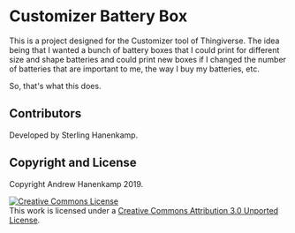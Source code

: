 # Customizer Battery Box

This is a project designed for the Customizer tool of Thingiverse. The idea
being that I wanted a bunch of battery boxes that I could print for different
size and shape batteries and could print new boxes if I changed the number of
batteries that are important to me, the way I buy my batteries, etc.

So, that's what this does.

## Contributors

Developed by Sterling Hanenkamp.

## Copyright and License

Copyright Andrew Hanenkamp 2019.

[![Creative Commons License](https://i.creativecommons.org/l/by/3.0/88x31.png)](http://creativecommons.org/licenses/by/3.0/)  
This work is licensed under a [Creative Commons Attribution 3.0 Unported License](http://creativecommons.org/licenses/by/3.0/).
